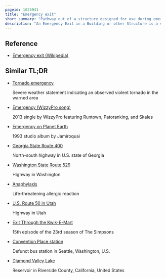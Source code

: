 ```yaml
---
pageid: 1025941
title: "Emergency exit"
short_summary: "Pathway out of a structure designed for use during emergency evacuations"
description: "An Emergency Exit in a Building or other Structure is a special Exit that is used during Emergencies such as Fires. The combined Use of the Emergency Exits and regular Exits allows a faster Evacuation and Emergency Exits provide alternative Means of Evacuation if normal Exits are not accessible."
---
```


## Reference

- [Emergency exit (Wikipedia)](https://en.wikipedia.org/?curid=1025941)

## Similar TL;DR

- [Tornado emergency](/tldr/en/tornado-emergency)

  Severe weather statement indicating an observed violent tornado in the warned area

- [Emergency (WizzyPro song)](/tldr/en/emergency-wizzypro-song)

  2013 single by WizzyPro featuring Runtown, Patoranking, and Skales

- [Emergency on Planet Earth](/tldr/en/emergency-on-planet-earth)

  1993 studio album by Jamiroquai

- [Georgia State Route 400](/tldr/en/georgia-state-route-400)

  North-south highway in U.S. state of Georgia

- [Washington State Route 529](/tldr/en/washington-state-route-529)

  Highway in Washington

- [Anaphylaxis](/tldr/en/anaphylaxis)

  Life-threatening allergic reaction

- [U.S. Route 50 in Utah](/tldr/en/us-route-50-in-utah)

  Highway in Utah

- [Exit Through the Kwik-E-Mart](/tldr/en/exit-through-the-kwik-e-mart)

  15th episode of the 23rd season of The Simpsons

- [Convention Place station](/tldr/en/convention-place-station)

  Defunct bus station in Seattle, Washington, U.S.

- [Diamond Valley Lake](/tldr/en/diamond-valley-lake)

  Reservoir in Riverside County, California, United States
